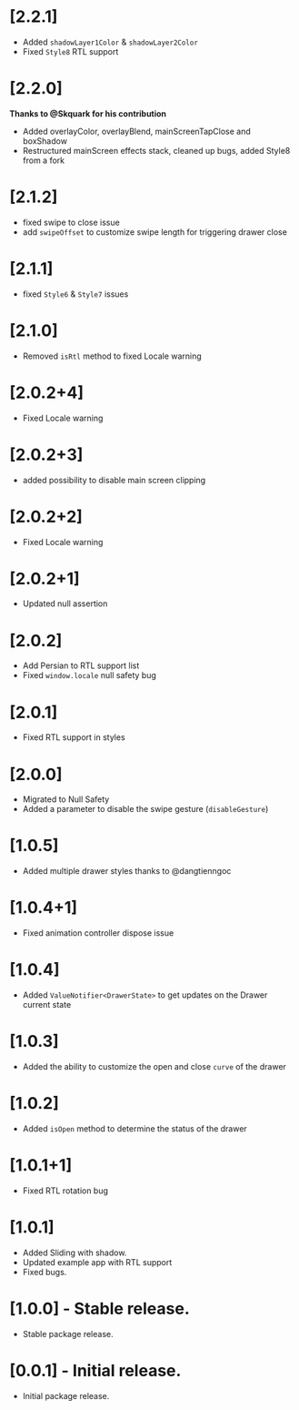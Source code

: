 # [2.2.1]

* Added `shadowLayer1Color` & `shadowLayer2Color`
* Fixed `Style8` RTL support

# [2.2.0]
**Thanks to @Skquark for his contribution**
* Added overlayColor, overlayBlend, mainScreenTapClose and boxShadow
* Restructured mainScreen effects stack, cleaned up bugs, added Style8 from a fork

# [2.1.2]

* fixed swipe to close issue
* add `swipeOffset` to customize swipe length for triggering drawer close

# [2.1.1]

* fixed `Style6` & `Style7` issues

# [2.1.0]

* Removed `isRtl` method to fixed Locale warning

# [2.0.2+4]

* Fixed Locale warning

# [2.0.2+3]

* added possibility to disable main screen clipping

# [2.0.2+2]

* Fixed Locale warning

# [2.0.2+1]

* Updated null assertion

# [2.0.2]

* Add Persian to RTL support list
* Fixed `window.locale` null safety bug

# [2.0.1]

* Fixed RTL support in styles

# [2.0.0]

* Migrated to Null Safety
* Added a parameter to disable the swipe gesture (`disableGesture`)


# [1.0.5]

* Added multiple drawer styles thanks to @dangtienngoc

# [1.0.4+1]

* Fixed animation controller dispose issue 

# [1.0.4]

* Added `ValueNotifier<DrawerState>` to get updates on the Drawer current state

# [1.0.3]

* Added the ability to customize the open and close `curve` of the drawer

# [1.0.2]

* Added `isOpen` method to determine the status of the drawer

# [1.0.1+1]
 
* Fixed RTL rotation bug 

# [1.0.1] 

* Added Sliding with shadow.
* Updated example app with RTL support
* Fixed bugs.

# [1.0.0] - Stable release.

* Stable package release.

# [0.0.1] - Initial release.

* Initial package release.
